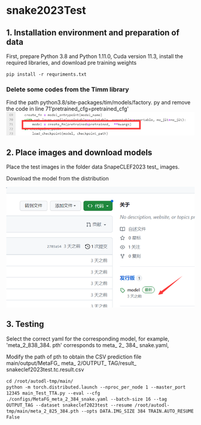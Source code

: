 # snake2023Test

## 1. Installation environment and preparation of data

First, prepare Python 3.8 and Python 1.11.0, Cuda version 11.3, install the required libraries, and download pre training weights

```
pip install -r requriments.txt
```


### Delete some codes from the Timm library

Find the path python3.8/site-packages/tim/models/factory. py and remove the code in line 71'pretrained_cfg=pretrained_cfg'
![](2023-05-17-21-34-42.png)



## 2. Place images and download models

Place the test images in the folder data SnapeCLEF2023 test_ images.

Download the model from the distribution

![](2023-05-21-14-29-37.png)



## 3. Testing

Select the correct yaml for the corresponding model, for example, 'meta_2_838_384. pth' corresponds to meta_ 2_ 384_ snake.yaml,

Modify the path of pth to obtain the CSV prediction file main/output/MetaFG_ meta_ 2/OUTPUT_ TAG/result_ snakeclef2023test.tc.result.csv



```
cd /root/autodl-tmp/main/
python -m torch.distributed.launch --nproc_per_node 1 --master_port 12345 main_Test_TTA.py --eval --cfg ./configs/MetaFG_meta_2_384_snake.yaml --batch-size 16 --tag OUTPUT_TAG --dataset snakeclef2023test --resume /root/autodl-tmp/main/meta_2_825_384.pth --opts DATA.IMG_SIZE 384 TRAIN.AUTO_RESUME False
```